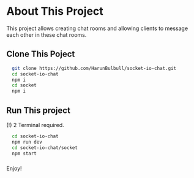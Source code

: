 
# About This Project
This project allows creating chat rooms and allowing clients to message each other in these chat rooms.


## Clone This Poject

```bash
  git clone https://github.com/HarunBulbull/socket-io-chat.git
  cd socket-io-chat
  npm i
  cd socket
  npm i
```

## Run This project
(!) 2 Terminal required.
```bash
  cd socket-io-chat
  npm run dev
  cd socket-io-chat/socket
  npm start
```
###

Enjoy!

